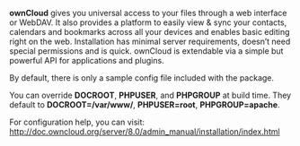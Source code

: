 **ownCloud** gives you universal access to your files through a web interface or WebDAV. It also provides a platform to easily view & sync your contacts, calendars and bookmarks across all your devices and enables basic editing right on the web. Installation has minimal server requirements, doesn’t need special permissions and is quick. ownCloud is extendable via a simple but powerful API for applications and plugins.  

By default, there is only a sample config file included with the package. 

You can override **DOCROOT**, **PHPUSER**, and **PHPGROUP** at build time.
They default to **DOCROOT=/var/www/**, **PHPUSER=root**, **PHPGROUP=apache**.

For configuration help, you can visit:
http://doc.owncloud.org/server/8.0/admin_manual/installation/index.html
